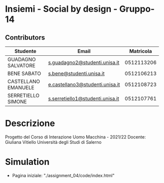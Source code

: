 # Insiemi - Social by design - Gruppo-14

## Contributors

| Studente | Email | Matricola |
| ------ | ------ | ------ |
| GUADAGNO SALVATORE | s.guadagno2@studenti.unisa.it |0512113206|
| BENE SABATO | s.bene@studenti.unisa.it |0512106213|
| CASTELLANO EMANUELE | e.castellano3@studenti.unisa.it |0512108723|
| SERRETIELLO SIMONE | s.serretiello1@studenti.unisa.it |0512107761|

# Descrizione
Progetto del Corso di Interazione Uomo Macchina - 2021/22
Docente: Giuliana Vitiello
Università degli Studi di Salerno

# Simulation
* Pagina iniziale: "./assignment_04/code/index.html"